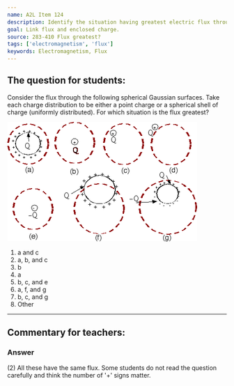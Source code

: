 ```yaml
---
name: A2L Item 124
description: Identify the situation having greatest electric flux through a specified gaussian surface.
goal: Link flux and enclosed charge.
source: 283-410 Flux greatest?
tags: ['electromagnetism', 'flux']
keywords: Electromagnetism, Flux
---
```


## The question for students:

Consider the flux through the following spherical Gaussian surfaces.
Take each charge distribution to be either a point charge or a spherical
shell of charge (uniformly distributed). For which situation is the flux
greatest?

![Item124_fig1.gif](../images/Item124_fig1.gif)


1. a and c
2. a, b, and c
3. b
4. a
5. b, c, and e
6. a, f, and g
7. b, c, and g
8. Other

<hr/>

## Commentary for teachers:

### Answer

(2) All these have the same flux. Some students do not read the question
carefully and think the number of '+' signs matter.
